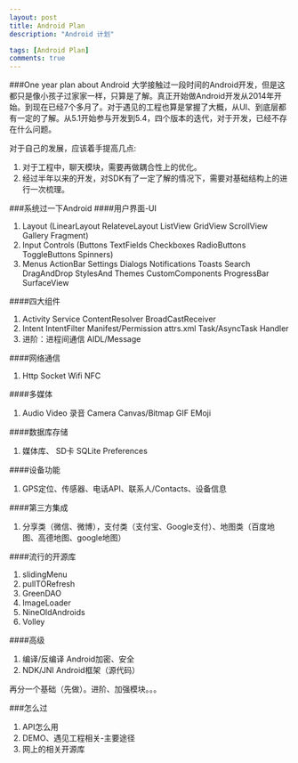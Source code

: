 ```yaml
---
layout: post
title: Android Plan
description: "Android 计划"

tags: [Android Plan]
comments: true
---
```


###One year plan about Android
大学接触过一段时间的Android开发，但是这都只是像小孩子过家家一样，只算是了解。真正开始做Android开发从2014年开始。到现在已经7个多月了。对于遇见的工程也算是掌握了大概，从UI、到底层都有一定的了解。从5.1开始参与开发到5.4，四个版本的迭代，对于开发，已经不存在什么问题。

对于自己的发展，应该着手提高几点:
1. 对于工程中，聊天模块，需要再做耦合性上的优化。
2. 经过半年以来的开发，对SDK有了一定了解的情况下，需要对基础结构上的进行一次梳理。

###系统过一下Android
####用户界面-UI
1. Layout (LinearLayout RelateveLayout ListView GridView ScrollView Gallery Fragment)
2. Input Controls (Buttons TextFields Checkboxes RadioButtons ToggleButtons Spinners)
3. Menus ActionBar Settings Dialogs Notifications Toasts Search DragAndDrop StylesAnd Themes CustomComponents ProgressBar SurfaceView

####四大组件
1. Activity Service ContentResolver BroadCastReceiver
2. Intent IntentFilter Manifest/Permission attrs.xml Task/AsyncTask Handler
3. 进阶：进程间通信 AIDL/Message

####网络通信
1. Http Socket Wifi NFC 

####多媒体
1. Audio Video 录音 Camera Canvas/Bitmap GIF EMoji

####数据库存储
1. 媒体库、 SD卡 SQLite Preferences

####设备功能
1. GPS定位、传感器、电话API、联系人/Contacts、设备信息

####第三方集成
1. 分享类（微信、微博），支付类（支付宝、Google支付）、地图类（百度地图、高德地图、google地图）

####流行的开源库
1. slidingMenu
2. pullTORefresh
3. GreenDAO
4. ImageLoader
5. NineOldAndroids
6. Volley

####高级
1. 编译/反编译 Android加密、安全
2. NDK/JNI Android框架（源代码）


再分一个基础（先做）。进阶、加强模块。。。

###怎么过
1. API怎么用
2. DEMO、遇见工程相关-主要途径
3. 网上的相关开源库